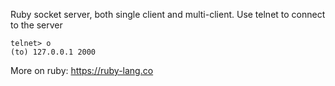 Ruby socket server, both single client and multi-client.
Use telnet to connect to the server

    telnet> o
    (to) 127.0.0.1 2000

More on ruby: https://ruby-lang.co

